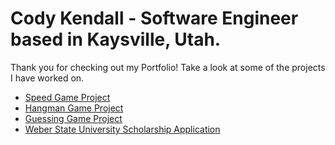 # Cody Kendall - Software Engineer based in Kaysville, Utah.

Thank you for checking out my Portfolio!
Take a look at some of the projects I have worked on.
- [Speed Game Project](SpeedProject.md)
- [Hangman Game Project](HangmanGameProject.md)
- [Guessing Game Project](GuessingGameProject.md)
- [Weber State University Scholarship Application](ScholarshipApp.md)


